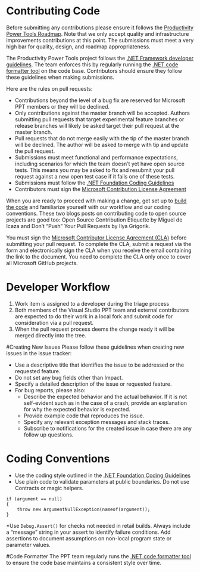 ﻿# Contributing Code

Before submitting any contributions please ensure it follows the [Productivity Power Tools Roadmap](https://github.com/Microsoft/VS-PPT/wiki/Roadmap). Note that we only accept quality and infrastructure improvements contributions at this point. The submissions must meet a very high bar for quality, design, and roadmap appropriateness.

The Productivity Power Tools project follows the [.NET Framework developer guidelines](https://github.com/dotnet/corefx/wiki). The team enforces this by regularly running the [.NET code formatter tool](https://github.com/dotnet/codeformatter) on the code base. Contributors should ensure they follow these guidelines when making submissions.

Here are the rules on pull requests:

* Contributions beyond the level of a bug fix are reserved for Microsoft PPT members or they will be declined.
* Only contributions against the master branch will be accepted. Authors submitting pull requests that target experimental feature branches or release branches will likely be asked target their pull request at the master branch.
* Pull requests that do not merge easily with the tip of the master branch will be declined. The author will be asked to merge with tip and update the pull request.
* Submissions must meet functional and performance expectations, including scenarios for which the team doesn’t yet have open source tests. This means you may be asked to fix and resubmit your pull request against a new open test case if it fails one of these tests.
* Submissions must follow the [.NET Foundation Coding Guidelines](https://github.com/dotnet/corefx/wiki)
* Contributors must sign the [Microsoft Contribution License Agreement](https://cla.microsoft.com/)

When you are ready to proceed with making a change, get set up to [build the code](https://github.com/Microsoft/VS-PPT/wiki/Building,-Testing-and-Debugging-the-Sources) and familiarize yourself with our workflow and our coding conventions. These two blogs posts on contributing code to open source projects are good too: Open Source Contribution Etiquette by Miguel de Icaza and Don’t “Push” Your Pull Requests by Ilya Grigorik.

You must sign the [Microsoft Contributor License Agreement (CLA)](https://cla.microsoft.com) before submitting your pull request. To complete the CLA, submit a request via the form and electronically sign the CLA when you receive the email containing the link to the document. You need to complete the CLA only once to cover all Microsoft GitHub projects.

# Developer Workflow
1. Work item is assigned to a developer during the triage process
2. Both members of the Visual Studio PPT team and external contributors are expected to do their work in a local fork and submit code for consideration via a pull request.
3. When the pull request process deems the change ready it will be merged directly into the tree.

#Creating New Issues
Please follow these guidelines when creating new issues in the issue tracker:
* Use a descriptive title that identifies the issue to be addressed or the requested feature.
* Do not set any bug fields other than Impact.
* Specify a detailed description of the issue or requested feature.
* For bug reports, please also:
    - Describe the expected behavior and the actual behavior. If it is not self-evident such as in the case of a crash, provide an explanation for why the expected behavior is expected.
    - Provide example code that reproduces the issue.
    - Specify any relevant exception messages and stack traces.
    - Subscribe to notifications for the created issue in case there are any follow up questions.

# Coding Conventions
* Use the coding style outlined in the [.NET Foundation Coding Guidelines](https://github.com/dotnet/corefx/wiki)
* Use plain code to validate parameters at public boundaries. Do not use Contracts or magic helpers.
```
if (argument == null)
{
    throw new ArgumentNullException(nameof(argument));
}
```
*Use ```Debug.Assert()``` for checks not needed in retail builds. Always include a “message” string in your assert to identify failure conditions. Add assertions to document assumptions on non-local program state or parameter values.

#Code Formatter
The PPT team regularly runs the [.NET code formatter tool](https://github.com/dotnet/codeformatter) to ensure the code base maintains a consistent style over time. 


